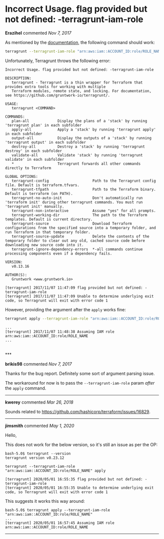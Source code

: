 # Incorrect Usage. flag provided but not defined: -terragrunt-iam-role

**Erazihel** commented *Nov 7, 2017*

As mentioned by the [documentation](https://github.com/gruntwork-io/terragrunt#configuring-terragrunt-to-assume-an-iam-role), the following command should work:

```bash
terragrunt --terragrunt-iam-role "arn:aws:iam::ACCOUNT_ID:role/ROLE_NAME" apply
```

Unfortunately, Terragrunt throws the following error:

```
Incorrect Usage. flag provided but not defined: -terragrunt-iam-role

DESCRIPTION:
   terragrunt - Terragrunt is a thin wrapper for Terraform that provides extra tools for working with multiple
   Terraform modules, remote state, and locking. For documentation, see https://github.com/gruntwork-io/terragrunt/.

USAGE:
   terragrunt <COMMAND>

COMMANDS:
   plan-all             Display the plans of a 'stack' by running 'terragrunt plan' in each subfolder
   apply-all            Apply a 'stack' by running 'terragrunt apply' in each subfolder
   output-all           Display the outputs of a 'stack' by running 'terragrunt output' in each subfolder
   destroy-all          Destroy a 'stack' by running 'terragrunt destroy' in each subfolder
   validate-all         Validate 'stack' by running 'terragrunt validate' in each subfolder
   *                    Terragrunt forwards all other commands directly to Terraform

GLOBAL OPTIONS:
   terragrunt-config                    Path to the Terragrunt config file. Default is terraform.tfvars.
   terragrunt-tfpath                    Path to the Terraform binary. Default is terraform (on PATH).
   terragrunt-no-auto-init              Don't automatically run 'terraform init' during other terragrunt commands. You must run 'terragrunt init' manually.
   terragrunt-non-interactive           Assume "yes" for all prompts.
   terragrunt-working-dir               The path to the Terraform templates. Default is current directory.
   terragrunt-source                    Download Terraform configurations from the specified source into a temporary folder, and run Terraform in that temporary folder.
   terragrunt-source-update             Delete the contents of the temporary folder to clear out any old, cached source code before downloading new source code into it.
   terragrunt-ignore-dependency-errors  *-all commands continue processing components even if a dependency fails.

VERSION:
   v0.13.16

AUTHOR(S):
   Gruntwork <www.gruntwork.io>

[terragrunt] 2017/11/07 11:47:09 flag provided but not defined: -terragrunt-iam-role
[terragrunt] 2017/11/07 11:47:09 Unable to determine underlying exit code, so Terragrunt will exit with error code 1
```

However, providing the argument after the `apply` works fine:

```bash
terragrunt apply --terragrunt-iam-role "arn:aws:iam::ACCOUNT_ID:role/ROLE_NAME"
```

```
...
[terragrunt] 2017/11/07 11:48:38 Assuming IAM role arn:aws:iam::ACCOUNT_ID:role/ROLE_NAME
...
```
<br />
***


**brikis98** commented *Nov 7, 2017*

Thanks for the bug report. Definitely some sort of argument parsing issue.

The workaround for now is to pass the `--terragrunt-iam-role` param *after* the `apply` command.
***

**kwerey** commented *Mar 26, 2018*

Sounds related to https://github.com/hashicorp/terraform/issues/16829.
***

**jimsmith** commented *May 1, 2020*

Hello,

This does not work for the below version, so it's still an issue as per the OP:

```
bash-5.0$ terragrunt --version
terragrunt version v0.23.12

terragrunt --terragrunt-iam-role "arn:aws:iam::ACCOUNT_ID:role/ROLE_NAME" apply

[terragrunt] 2020/05/01 16:55:35 flag provided but not defined: -terragrunt-iam-role
[terragrunt] 2020/05/01 16:55:35 Unable to determine underlying exit code, so Terragrunt will exit with error code 1
```

This suggests it works this way around:

```
bash-5.0$ terragrunt apply --terragrunt-iam-role "arn:aws:iam::ACCOUNT_ID:role/ROLE_NAME"
...
[terragrunt] 2020/05/01 16:57:45 Assuming IAM role arn:aws:iam::ACCOUNT_ID:role/ROLE_NAME
```
***

